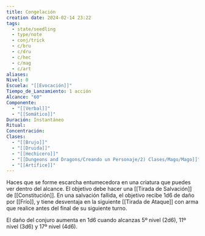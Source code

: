 ```yaml
---
title: Congelación
creation date: 2024-02-14 23:22
tags:
  - state/seedling
  - type/note
  - conj/trick
  - c/bru
  - c/dru
  - c/hec
  - c/mag
  - c/art
aliases: 
Nivel: 0
Escuela: "[[Evocación]]"
Tiempo_de_Lanzamiento: 1 acción
Alcance: "60"
Componente:
  - "[[Verbal]]"
  - "[[Somático]]"
Duración: Instantáneo
Ritual: 
Concentración: 
Clases:
  - "[[Brujo]]"
  - "[[Druida]]"
  - "[[Hechicero]]"
  - "[[Dungeons and Dragons/Creando un Personaje/2) Clases/Mago/Mago]]"
  - "[[Artífice]]"
---
```

Haces que se forme escarcha entumecedora en una criatura que puedes ver dentro del alcance. El objetivo debe hacer una [[Tirada de Salvación]] de [[Constitución]]. En una salvación fallida, el objetivo recibe 1d6 de daño por [[Frío]], y tiene desventaja en la siguiente [[Tirada de Ataque]] con arma que realice antes del final de su siguiente turno.

El daño del conjuro aumenta en 1d6 cuando alcanzas 5º nivel (2d6), 11º nivel (3d6) y 17º nivel (4d6).
